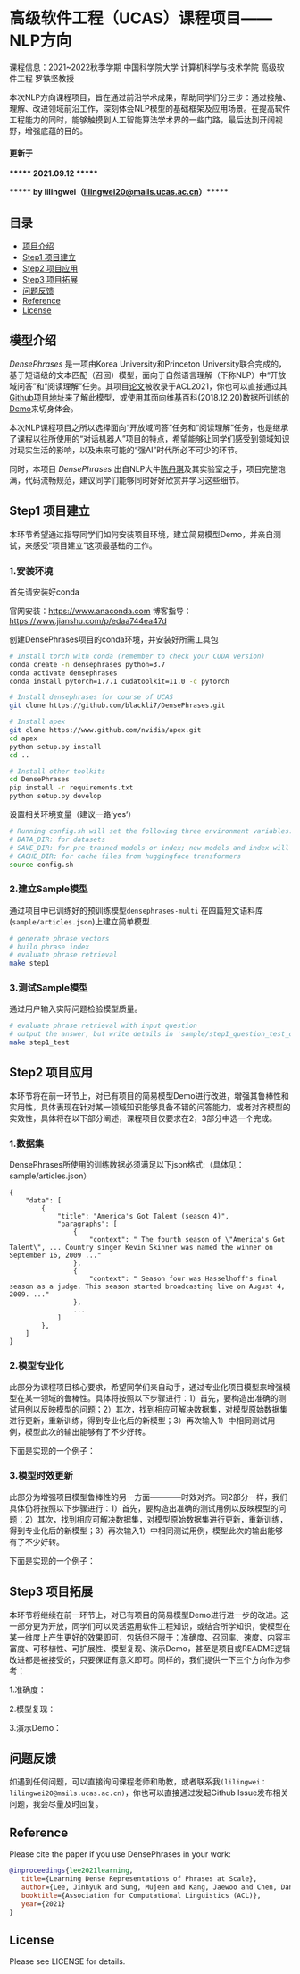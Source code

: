# 高级软件工程（UCAS）课程项目——NLP方向

课程信息：2021~2022秋季学期 中国科学院大学 计算机科学与技术学院 高级软件工程 罗铁坚教授

本次NLP方向课程项目，旨在通过前沿学术成果，帮助同学们分三步：通过接触、理解、改进领域前沿工作，深刻体会NLP模型的基础框架及应用场景。在提高软件工程能力的同时，能够触摸到人工智能算法学术界的一些门路，最后达到开阔视野，增强底蕴的目的。

#### 更新于
**\*\*\*\*\* 2021.09.12 \*\*\*\*\***

**\*\*\*\*\* by lilingwei（lilingwei20@mails.ucas.ac.cn）\*\*\*\*\***

## 目录
* [项目介绍](#项目介绍)
* [Step1 项目建立](#项目建立)
* [Step2 项目应用](#项目应用)
* [Step3 项目拓展](#项目拓展)
* [问题反馈](#问题反馈)
* [Reference](#Reference)
* [License](#License)


## 模型介绍
<em>DensePhrases</em> 是一项由Korea University和Princeton University联合完成的，基于短语级的文本匹配（召回）模型，面向于自然语言理解（下称NLP）中“开放域问答”和“阅读理解”任务。其项目[论文](https://arxiv.org/abs/2012.12624)被收录于ACL2021，你也可以直接通过其[Github项目地址](https://github.com/princeton-nlp/DensePhrases)来了解此模型，或使用其面向维基百科(2018.12.20)数据所训练的[Demo](http://densephrases.korea.ac.kr)来切身体会。

本次NLP课程项目之所以选择面向“开放域问答”任务和“阅读理解”任务，也是继承了课程以往所使用的“对话机器人”项目的特点，希望能够让同学们感受到领域知识对现实生活的影响，以及未来可能的“强AI”时代所必不可少的环节。

同时，本项目 <em>DensePhrases</em> 出自NLP大牛[陈丹琪](https://www.cs.princeton.edu/~danqic/)及其实验室之手，项目完整饱满，代码流畅规范，建议同学们能够同时好好欣赏并学习这些细节。

## Step1 项目建立
本环节希望通过指导同学们如何安装项目环境，建立简易模型Demo，并亲自测试，来感受“项目建立”这项最基础的工作。
### 1.安装环境
首先请安装好conda

官网安装：https://www.anaconda.com
博客指导：https://www.jianshu.com/p/edaa744ea47d

创建DensePhrases项目的conda环境，并安装好所需工具包
```bash
# Install torch with conda (remember to check your CUDA version)
conda create -n densephrases python=3.7
conda activate densephrases
conda install pytorch=1.7.1 cudatoolkit=11.0 -c pytorch

# Install densephrases for course of UCAS
git clone https://github.com/blackli7/DensePhrases.git

# Install apex
git clone https://www.github.com/nvidia/apex.git
cd apex
python setup.py install
cd ..

# Install other toolkits
cd DensePhrases
pip install -r requirements.txt
python setup.py develop
```

设置相关环境变量（建议一路‘yes’）
```bash
# Running config.sh will set the following three environment variables:
# DATA_DIR: for datasets
# SAVE_DIR: for pre-trained models or index; new models and index will also be saved here
# CACHE_DIR: for cache files from huggingface transformers
source config.sh
```

### 2.建立Sample模型
通过项目中已训练好的预训练模型`densephrases-multi` 在四篇短文语料库(`sample/articles.json`)上建立简单模型.
```bash
# generate phrase vectors
# build phrase index
# evaluate phrase retrieval
make step1
```

### 3.测试Sample模型
通过用户输入实际问题检验模型质量。
```bash
# evaluate phrase retrieval with input question
# output the answer, but write details in 'sample/step1_question_test_out.json'
make step1_test
```

## Step2 项目应用
本环节将在前一环节上，对已有项目的简易模型Demo进行改进，增强其鲁棒性和实用性，具体表现在针对某一领域知识能够具备不错的问答能力，或者对齐模型的实效性，具体将在以下部分阐述，课程项目仅要求在2，3部分中选一个完成。

### 1.数据集
DensePhrases所使用的训练数据必须满足以下json格式:（具体见：sample/articles.json）
```
{
    "data": [
        {
            "title": "America's Got Talent (season 4)",
            "paragraphs": [
                {
                    "context": " The fourth season of \"America's Got Talent\", ... Country singer Kevin Skinner was named the winner on September 16, 2009 ..."
                },
                {
                    "context": " Season four was Hasselhoff's final season as a judge. This season started broadcasting live on August 4, 2009. ..."
                },
                ...
            ]
        },
    ]
}
```

### 2.模型专业化
此部分为课程项目核心要求，希望同学们亲自动手，通过专业化项目模型来增强模型在某一领域的鲁棒性。具体将按照以下步骤进行：1）首先，要构造出准确的测试用例以反映模型的问题；2）其次，找到相应可解决数据集，对模型原始数据集进行更新，重新训练，得到专业化后的新模型；3）再次输入1）中相同测试用例，模型此次的输出能够有了不少好转。

下面是实现的一个例子：

### 3.模型时效更新
此部分为增强项目模型鲁棒性的另一方面————时效对齐。同2部分一样，我们具体仍将按照以下步骤进行：1）首先，要构造出准确的测试用例以反映模型的问题；2）其次，找到相应可解决数据集，对模型原始数据集进行更新，重新训练，得到专业化后的新模型；3）再次输入1）中相同测试用例，模型此次的输出能够有了不少好转。

下面是实现的一个例子：



## Step3 项目拓展
本环节将继续在前一环节上，对已有项目的简易模型Demo进行进一步的改进。这一部分更为开放，同学们可以灵活运用软件工程知识，或结合所学知识，使模型在某一维度上产生更好的效果即可，包括但不限于：准确度、召回率、速度、内容丰富度、可移植性、可扩展性、模型复现、演示Demo，甚至是项目或README逻辑改进都是被接受的，只要保证有意义即可。同样的，我们提供一下三个方向作为参考：

1.准确度：

2.模型复现：

3.演示Demo：



## 问题反馈
如遇到任何问题，可以直接询问课程老师和助教，或者联系我`(lilingwei：lilingwei20@mails.ucas.ac.cn)`，你也可以直接通过发起Github Issue发布相关问题，我会尽量及时回复。

## Reference
Please cite the paper if you use DensePhrases in your work:
```bibtex
@inproceedings{lee2021learning,
   title={Learning Dense Representations of Phrases at Scale},
   author={Lee, Jinhyuk and Sung, Mujeen and Kang, Jaewoo and Chen, Danqi},
   booktitle={Association for Computational Linguistics (ACL)},
   year={2021}
}
```

## License
Please see LICENSE for details.

[demo]: http://densephrases.korea.ac.kr
